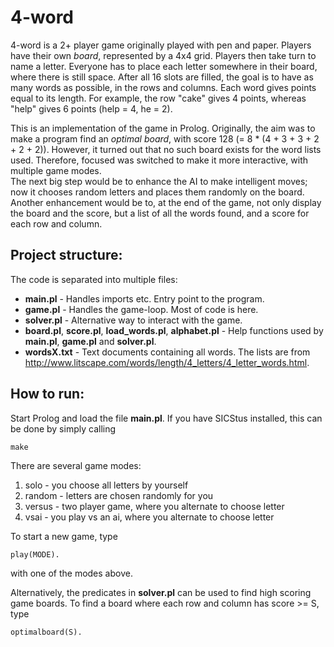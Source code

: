 # 4-word

4-word is a 2+ player game originally played with pen and paper. Players have their own _board_, represented by a 4x4 grid. Players then take turn to name a letter. Everyone has to place each letter somewhere in their board, where there is still space. After all 16 slots are filled, the goal is to have as many words as possible, in the rows and columns. Each word gives points equal to its length. For example, the row "cake" gives 4 points, whereas "help" gives 6 points (help = 4, he = 2).  

This is an implementation of the game in Prolog. Originally, the aim was to make a program find an _optimal board_, with score 128 (= 8 * (4 + 3 + 3 + 2 + 2 + 2)). However, it turned out that no such board exists for the word lists used. Therefore, focused was switched to make it more interactive, with multiple game modes.  
The next big step would be to enhance the AI to make intelligent moves; now it chooses random letters and places them randomly on the board.  
Another enhancement would be to, at the end of the game, not only display the board and the score, but a list of all the words found, and a score for each row and column.

## Project structure:

The code is separated into multiple files:
* **main.pl** - Handles imports etc. Entry point to the program.
* **game.pl** - Handles the game-loop. Most of code is here.
* **solver.pl** - Alternative way to interact with the game.
* **board.pl**, **score.pl**, **load_words.pl**, **alphabet.pl** - Help functions used by **main.pl**, **game.pl** and **solver.pl**.
* **wordsX.txt** - Text documents containing all words. The lists are from http://www.litscape.com/words/length/4_letters/4_letter_words.html.

## How to run:

Start Prolog and load the file **main.pl**. If you have SICStus installed, this can be done by simply calling

    make

There are several game modes:
1. solo - you choose all letters by yourself
2. random - letters are chosen randomly for you
3. versus - two player game, where you alternate to choose letter
4. vsai - you play vs an ai, where you alternate to choose letter

To start a new game, type 

    play(MODE).

with one of the modes above.

Alternatively, the predicates in **solver.pl** can be used to find high scoring game boards. To find a board where each row and column has score >= S, type
	
	optimalboard(S).
